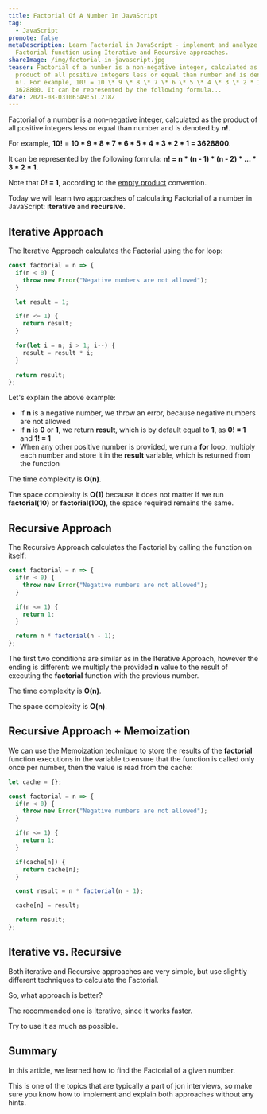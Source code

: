 ```yaml
---
title: Factorial Of A Number In JavaScript
tag:
  - JavaScript
promote: false
metaDescription: Learn Factorial in JavaScript - implement and analyze the
  Factorial function using Iterative and Recursive approaches.
shareImage: /img/factorial-in-javascript.jpg
teaser: Factorial of a number is a non-negative integer, calculated as the
  product of all positive integers less or equal than number and is denoted by
  n!. For example, 10! = 10 \* 9 \* 8 \* 7 \* 6 \* 5 \* 4 \* 3 \* 2 * 1 =
  3628800. It can be represented by the following formula...
date: 2021-08-03T06:49:51.218Z
---
```

Factorial of a number is a non-negative integer, calculated as the product of all positive integers less or equal than number and is denoted by **n!**.

For example, **10!** = **10 \* 9 \* 8 \* 7 \* 6 \* 5 \* 4 \* 3 \* 2 * 1 = 3628800**.

It can be represented by the following formula: **n! = n \* (n - 1) \* (n - 2) \* ... \* 3 \* 2 \* 1**.

Note that **0! = 1**, according to the [empty product](https://en.wikipedia.org/wiki/Empty_product) convention.

Today we will learn two approaches of calculating Factorial of a number in JavaScript: **iterative** and **recursive**.

## Iterative Approach

The Iterative Approach calculates the Factorial using the for loop:

```javascript
const factorial = n => {
  if(n < 0) {
    throw new Error("Negative numbers are not allowed");
  }

  let result = 1;

  if(n <= 1) {
    return result;
  }

  for(let i = n; i > 1; i--) {
    result = result * i;
  }
  
  return result;
};
```

Let's explain the above example:

* If **n** is a negative number, we throw an error, because negative numbers are not allowed
* If **n** is **0** or **1**, we return **result**, which is by default equal to **1**, as **0! = 1** and **1! = 1**
* When any other positive number is provided, we run a **for** loop, multiply each number and store it in the **result** variable, which is returned from the function

The time complexity is **O(n)**.

The space complexity is **O(1)** because it does not matter if we run **factorial(10)** or **factorial(100)**, the space required remains the same.

## Recursive Approach

The Recursive Approach calculates the Factorial by calling the function on itself:

```javascript
const factorial = n => {
  if(n < 0) {
    throw new Error("Negative numbers are not allowed");
  }

  if(n <= 1) {
    return 1;
  }

  return n * factorial(n - 1);
};
```

The first two conditions are similar as in the Iterative Approach, however the ending is different: we multiply the provided **n** value to the result of executing the **factorial** function with the previous number.

The time complexity is **O(n)**.

The space complexity is **O(n)**.

## Recursive Approach + Memoization

We can use the Memoization technique to store the results of the **factorial** function executions in the variable to ensure that the function is called only once per number, then the value is read from the cache:

```javascript
let cache = {};

const factorial = n => {
  if(n < 0) {
    throw new Error("Negative numbers are not allowed");
  }

  if(n <= 1) {
    return 1;
  }

  if(cache[n]) {
    return cache[n];
  }

  const result = n * factorial(n - 1);

  cache[n] = result;

  return result;
};
```

## Iterative vs. Recursive

Both iterative and Recursive approaches are very simple, but use slightly different techniques to calculate the Factorial.

So, what approach is better?

The recommended one is Iterative, since it works faster.

Try to use it as much as possible.

## Summary

In this article, we learned how to find the Factorial of a given number.

This is one of the topics that are typically a part of jon interviews, so make sure you know how to implement and explain both approaches without any hints.